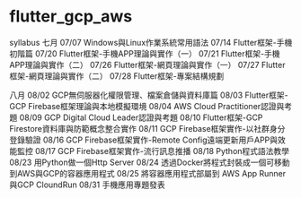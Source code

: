 # flutter_gcp_aws

syllabus
七月
07/07  Windows與Linux作業系統常用語法
07/14  Flutter框架-手機初階篇
07/20  Flutter框架-手機APP理論與實作（一）
07/21  Flutter框架-手機APP理論與實作（二）
07/26  Flutter框架-網頁理論與實作（一）
07/27  Flutter框架-網頁理論與實作（二）
07/28  Flutter框架-專案結構規劃

八月
08/02  GCP無伺服器化權限管理、檔案倉儲與資料庫篇
08/03  Flutter框架-GCP Firebase框架理論與本地模擬環境
08/04  AWS Cloud Practitioner認證與考題
08/09  GCP Digital Cloud Leader認證與考題
08/10  Flutter框架-GCP Firestore資料庫與防範概念整合實作
08/11  GCP Firebase框架實作-以社群身分登錄驗證
08/16  GCP Firebase框架實作-Remote Config遠端更新用戶APP與效能監控
08/17  GCP Firebase框架實作-流行訊息推播
08/18  Python程式語法教學
08/23  用Python做一個Http Server
08/24  透過Docker將程式封裝成一個可移動到AWS與GCP的容器應用程式
08/25  將容器應用程式部屬到 AWS App Runner與GCP CloundRun
08/31  手機應用專題發表